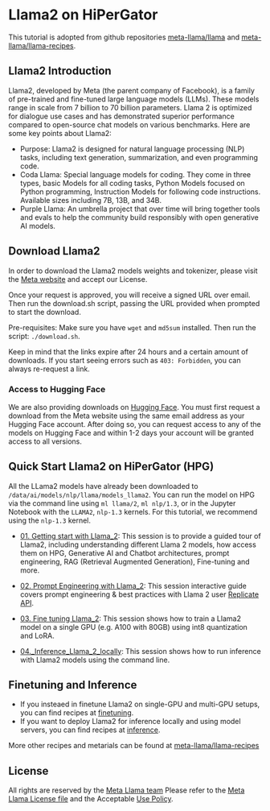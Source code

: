 # Llama2 on HiPerGator

This tutorial is adopted from github repositories [meta-llama/llama](https://github.com/meta-llama/llama) and [meta-llama/llama-recipes](https://github.com/meta-llama/llama-recipes).

## Llama2 Introduction

Llama2, developed by Meta (the parent company of Facebook), is a family of pre-trained and fine-tuned large language models (LLMs). These models range in scale from 7 billion to 70 billion parameters. Llama 2 is optimized for dialogue use cases and has demonstrated superior performance compared to open-source chat models on various benchmarks. Here are some key points about Llama2:

* Purpose: Llama2 is designed for natural language processing (NLP) tasks, including text generation, summarization, and even programming code.
* Coda Llama: Special language models for coding. They come in three types, basic Models for all coding tasks, Python Models focused on Python programming, Instruction Models for following code instructions. Available sizes including 7B, 13B, and 34B.
* Purple Llama: An umbrella project that over time will bring together tools and evals to help the community build responsibly with open generative AI models. 

## Download Llama2

In order to download the Llama2 models weights and tokenizer, please visit the [Meta website](https://ai.meta.com/resources/models-and-libraries/llama-downloads/) and accept our License.

Once your request is approved, you will receive a signed URL over email. Then run the download.sh script, passing the URL provided when prompted to start the download.

Pre-requisites: Make sure you have `wget` and `md5sum` installed. Then run the script: `./download.sh`.

Keep in mind that the links expire after 24 hours and a certain amount of downloads. If you start seeing errors such as `403: Forbidden`, you can always re-request a link.

### Access to Hugging Face

We are also providing downloads on [Hugging Face](https://huggingface.co/meta-llama). You must first request a download from the Meta website using the same email address as your Hugging Face account. After doing so, you can request access to any of the models on Hugging Face and within 1-2 days your account will be granted access to all versions.

## Quick Start Llama2 on HiPerGator (HPG)

All the LLama2 models have already been downloaded to `/data/ai/models/nlp/llama/models_llama2`. You can run the model on HPG via the command line using `ml llama/2`, `ml nlp/1.3`, or in the Jupyter Notebook with the `LLAMA2`, `nlp-1.3` kernels. For this tutorial, we recommend using the `nlp-1.3` kernel.

* [01. Getting start with Llama_2](01_getting_start_Llama_2.ipynb): This session is to provide a guided tour of Llama2, including understanding different Llama 2 models, how access them on HPG, Generative AI and Chatbot architectures, prompt engineering, RAG (Retrieval Augmented Generation), Fine-tuning and more.

* [02. Prompt Engineering with Llama_2](02_prompt_engineering_with_Llama_2.ipynb): This session interactive guide covers prompt engineering & best practices with Llama 2 user [Replicate API](https://replicate.com/meta/llama-2-70b-chat).

* [03. Fine tuning Llama_2](03_fine_tuning_Llama_2.ipynb): This session shows how to train a Llama2 model on a single GPU (e.g. A100 with 80GB) using int8 quantization and LoRA.

* [04._Inference_Llama_2_locally](04_Inference_Llama_2_locally.ipynb): This session shows how to run inference with Llama2 models using the command line.

## Finetuning and Inference

* If you insteaed in finetune Llama2 on single-GPU and multi-GPU setups, you can find recipes at [finetuning](./finetuning).
* If you want to deploy Llama2 for inference locally and using model servers, you can find recipes at [inference](./inference).

More other recipes and metarials can be found at [meta-llama/llama-recipes](https://github.com/meta-llama/llama-recipes)

## License  
All rights are reserved by the [Meta Llama team](https://llama.meta.com/) Please refer to the [Meta Llama License file](https://github.com/meta-llama/llama/blob/main/LICENSE) and the Acceptable [Use Policy](https://github.com/meta-llama/llama/blob/main/USE_POLICY.md).
